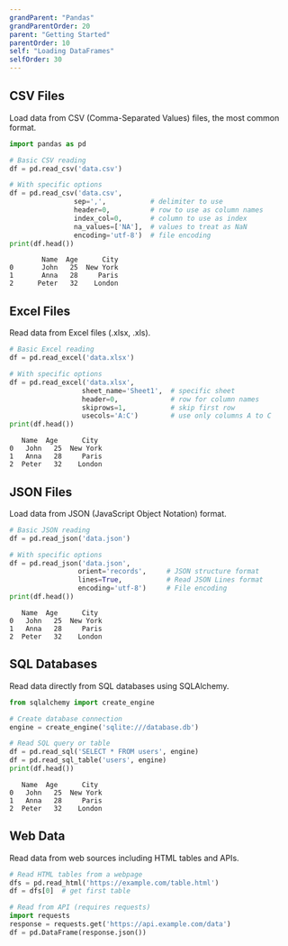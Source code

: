 ```yaml
---
grandParent: "Pandas"
grandParentOrder: 20
parent: "Getting Started"
parentOrder: 10
self: "Loading DataFrames"
selfOrder: 30
---
```


## CSV Files
Load data from CSV (Comma-Separated Values) files, the most common format.

```python
import pandas as pd

# Basic CSV reading
df = pd.read_csv('data.csv')

# With specific options
df = pd.read_csv('data.csv',
                sep=',',           # delimiter to use
                header=0,          # row to use as column names
                index_col=0,       # column to use as index
                na_values=['NA'],  # values to treat as NaN
                encoding='utf-8')  # file encoding
print(df.head())
```
```output
        Name  Age      City
0       John   25  New York
1       Anna   28     Paris
2      Peter   32    London
```

## Excel Files
Read data from Excel files (.xlsx, .xls).

```python
# Basic Excel reading
df = pd.read_excel('data.xlsx')

# With specific options
df = pd.read_excel('data.xlsx',
                  sheet_name='Sheet1',  # specific sheet
                  header=0,             # row for column names
                  skiprows=1,           # skip first row
                  usecols='A:C')        # use only columns A to C
print(df.head())
```
```output
   Name  Age      City
0   John   25  New York
1   Anna   28     Paris
2  Peter   32    London
```

## JSON Files
Load data from JSON (JavaScript Object Notation) format.

```python
# Basic JSON reading
df = pd.read_json('data.json')

# With specific options
df = pd.read_json('data.json',
                 orient='records',     # JSON structure format
                 lines=True,           # Read JSON Lines format
                 encoding='utf-8')     # File encoding
print(df.head())
```
```output
   Name  Age      City
0   John   25  New York
1   Anna   28     Paris
2  Peter   32    London
```

## SQL Databases
Read data directly from SQL databases using SQLAlchemy.

```python
from sqlalchemy import create_engine

# Create database connection
engine = create_engine('sqlite:///database.db')

# Read SQL query or table
df = pd.read_sql('SELECT * FROM users', engine)
df = pd.read_sql_table('users', engine)
print(df.head())
```
```output
   Name  Age      City
0   John   25  New York
1   Anna   28     Paris
2  Peter   32    London
```

## Web Data
Read data from web sources including HTML tables and APIs.

```python
# Read HTML tables from a webpage
dfs = pd.read_html('https://example.com/table.html')
df = dfs[0]  # get first table

# Read from API (requires requests)
import requests
response = requests.get('https://api.example.com/data')
df = pd.DataFrame(response.json())
```
```output
```


